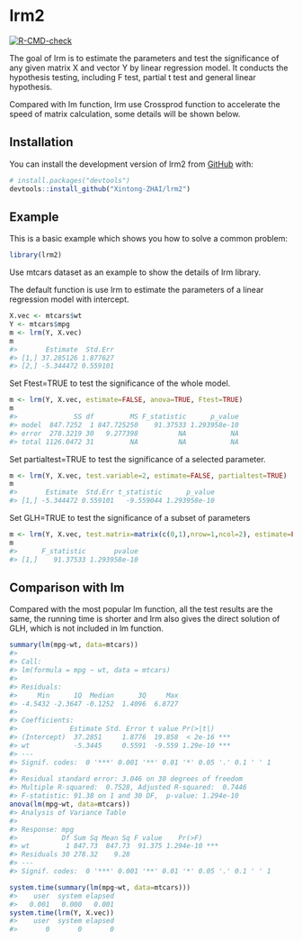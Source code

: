 
<!-- README.md is generated from README.Rmd. Please edit that file -->

# lrm2

<!-- badges: start -->

[![R-CMD-check](https://github.com/Xintong-ZHAI/lrm2/actions/workflows/R-CMD-check.yaml/badge.svg)](https://github.com/Xintong-ZHAI/lrm2/actions/workflows/R-CMD-check.yaml)
<!-- badges: end -->

The goal of lrm is to estimate the parameters and test the significance
of any given matrix X and vector Y by linear regression model. It
conducts the hypothesis testing, including F test, partial t test and
general linear hypothesis.

Compared with lm function, lrm use Crossprod function to accelerate the
speed of matrix calculation, some details will be shown below.

## Installation

You can install the development version of lrm2 from
[GitHub](https://github.com/) with:

``` r
# install.packages("devtools")
devtools::install_github("Xintong-ZHAI/lrm2")
```

## Example

This is a basic example which shows you how to solve a common problem:

``` r
library(lrm2)
```

Use mtcars dataset as an example to show the details of lrm library.

The default function is use lrm to estimate the parameters of a linear
regression model with intercept.

``` r
X.vec <- mtcars$wt
Y <- mtcars$mpg
m <- lrm(Y, X.vec)
m
#>       Estimate  Std.Err
#> [1,] 37.285126 1.877627
#> [2,] -5.344472 0.559101
```

Set Ftest=TRUE to test the significance of the whole model.

``` r
m <- lrm(Y, X.vec, estimate=FALSE, anova=TRUE, Ftest=TRUE)
m
#>              SS df         MS F_statistic      p_value
#> model  847.7252  1 847.725250    91.37533 1.293958e-10
#> error  278.3219 30   9.277398          NA           NA
#> total 1126.0472 31         NA          NA           NA
```

Set partialtest=TRUE to test the significance of a selected parameter.

``` r
m <- lrm(Y, X.vec, test.variable=2, estimate=FALSE, partialtest=TRUE)
m
#>       Estimate  Std.Err t_statistic      p_value
#> [1,] -5.344472 0.559101   -9.559044 1.293958e-10
```

Set GLH=TRUE to test the significance of a subset of parameters

``` r
m <- lrm(Y, X.vec, test.matrix=matrix(c(0,1),nrow=1,ncol=2), estimate=FALSE, GLH=TRUE)
m
#>      F_statistic       pvalue
#> [1,]    91.37533 1.293958e-10
```

## Comparison with lm

Compared with the most popular lm function, all the test results are the
same, the running time is shorter and lrm also gives the direct solution
of GLH, which is not included in lm function.

``` r
summary(lm(mpg~wt, data=mtcars))
#> 
#> Call:
#> lm(formula = mpg ~ wt, data = mtcars)
#> 
#> Residuals:
#>     Min      1Q  Median      3Q     Max 
#> -4.5432 -2.3647 -0.1252  1.4096  6.8727 
#> 
#> Coefficients:
#>             Estimate Std. Error t value Pr(>|t|)    
#> (Intercept)  37.2851     1.8776  19.858  < 2e-16 ***
#> wt           -5.3445     0.5591  -9.559 1.29e-10 ***
#> ---
#> Signif. codes:  0 '***' 0.001 '**' 0.01 '*' 0.05 '.' 0.1 ' ' 1
#> 
#> Residual standard error: 3.046 on 30 degrees of freedom
#> Multiple R-squared:  0.7528, Adjusted R-squared:  0.7446 
#> F-statistic: 91.38 on 1 and 30 DF,  p-value: 1.294e-10
anova(lm(mpg~wt, data=mtcars))
#> Analysis of Variance Table
#> 
#> Response: mpg
#>           Df Sum Sq Mean Sq F value    Pr(>F)    
#> wt         1 847.73  847.73  91.375 1.294e-10 ***
#> Residuals 30 278.32    9.28                      
#> ---
#> Signif. codes:  0 '***' 0.001 '**' 0.01 '*' 0.05 '.' 0.1 ' ' 1
```

``` r
system.time(summary(lm(mpg~wt, data=mtcars)))
#>    user  system elapsed 
#>   0.001   0.000   0.001
system.time(lrm(Y, X.vec))
#>    user  system elapsed 
#>       0       0       0
```
